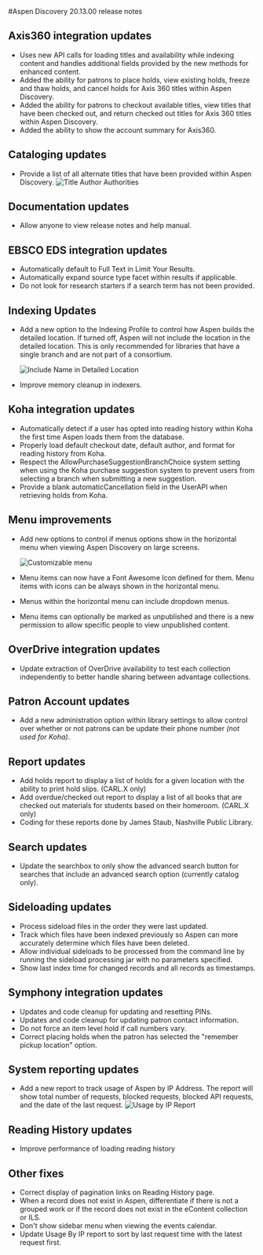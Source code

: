 #Aspen Discovery 20.13.00 release notes
## Axis360 integration updates
- Uses new API calls for loading titles and availability while indexing content and handles additional fields provided by the new methods for enhanced content. 
- Added the ability for patrons to place holds, view existing holds, freeze and thaw holds, and cancel holds for Axis 360 titles within Aspen Discovery. 
- Added the ability for patrons to checkout available titles, view titles that have been checked out, and return checked out titles for Axis 360 titles within Aspen Discovery. 
- Added the ability to show the account summary for Axis360.

## Cataloging updates
- Provide a list of all alternate titles that have been provided within Aspen Discovery.
  ![Title Author Authorities](/release_notes/images/20_13_00_title_author_authorities.png) 

## Documentation updates
- Allow anyone to view release notes and help manual. 

## EBSCO EDS integration updates
- Automatically default to Full Text in Limit Your Results. 
- Automatically expand source type facet within results if applicable. 
- Do not look for research starters if a search term has not been provided. 

## Indexing Updates 
- Add a new option to the Indexing Profile to control how Aspen builds the detailed location.  If turned off, Aspen will not include the location in the detailed location. This is only recommended for libraries that have a single branch and are not part of a consortium. 

  ![Include Name in Detailed Location](/release_notes/images/20_13_00_include_name_in_detailed_location.png)
- Improve memory cleanup in indexers.  
  
## Koha integration updates
- Automatically detect if a user has opted into reading history within Koha the first time Aspen loads them from the database.  
- Properly load default checkout date, default author, and format for reading history from Koha.
- Respect the AllowPurchaseSuggestionBranchChoice system setting when using the Koha purchase suggestion system to prevent users from selecting a branch when submitting a new suggestion. 
- Provide a blank automaticCancellation field in the UserAPI when retrieving holds from Koha. 

## Menu improvements
- Add new options to control if menus options show in the horizontal menu when viewing Aspen Discovery on large screens.

  ![Customizable menu](/release_notes/images/20_13_00_customizable_menu.png) 
- Menu items can now have a Font Awesome Icon defined for them. Menu items with icons can be always shown in the horizontal menu. 
- Menus within the horizontal menu can include dropdown menus.
- Menu items can optionally be marked as unpublished and there is a new permission to allow specific people to view unpublished content.
 
## OverDrive integration updates
- Update extraction of OverDrive availability to test each collection independently to better handle sharing between advantage collections. 

## Patron Account updates
- Add a new administration option within library settings to allow control over whether or not patrons can be update their phone number _(not used for Koha)_.  

## Report updates
- Add holds report to display a list of holds for a given location with the ability to print hold slips. (CARL.X only) 
- Add overdue/checked out report to display a list of all books that are checked out materials for students based on their homeroom. (CARL.X only)
- Coding for these reports done by James Staub, Nashville Public Library.   

## Search updates
- Update the searchbox to only show the advanced search button for searches that include an advanced search option (currently catalog only).

## Sideloading updates
- Process sideload files in the order they were last updated. 
- Track which files have been indexed previously so Aspen can more accurately determine which files have been deleted.
- Allow individual sideloads to be processed from the command line by running the sideload processing jar with no parameters specified.  
- Show last index time for changed records and all records as timestamps. 

## Symphony integration updates
- Updates and code cleanup for updating and resetting PINs. 
- Updates and code cleanup for updating patron contact information.
- Do not force an item level hold if call numbers vary. 
- Correct placing holds when the patron has selected the "remember pickup location" option. 

## System reporting updates
- Add a new report to track usage of Aspen by IP Address. The report will show total number of requests, blocked requests, blocked API requests, and the date of the last request. 
  ![Usage by IP Report](/release_notes/images/20_13_00_usage_by_ip.png) 

## Reading History updates
- Improve performance of loading reading history

## Other fixes
- Correct display of pagination links on Reading History page.
- When a record does not exist in Aspen, differentiate if there is not a grouped work or if the record does not exist in the eContent collection or ILS.  
- Don't show sidebar menu when viewing the events calendar. 
- Update Usage By IP report to sort by last request time with the latest request first.
